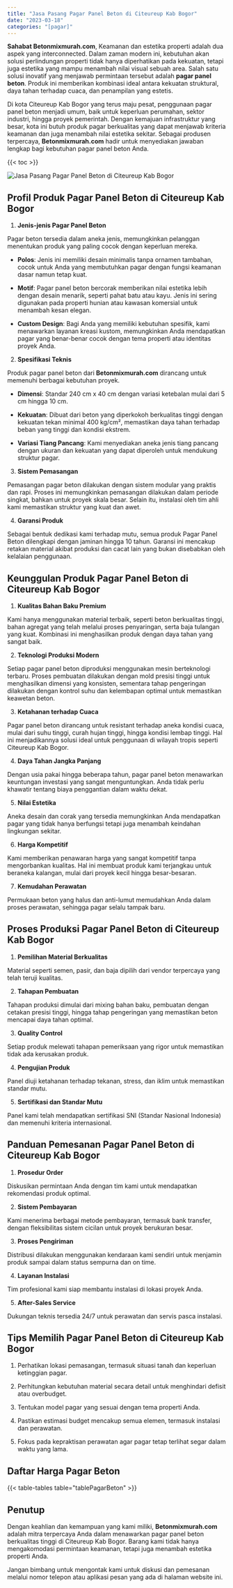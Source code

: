 ```yaml
---
title: "Jasa Pasang Pagar Panel Beton di Citeureup Kab Bogor"
date: "2023-03-18"
categories: "[pagar]"
---
```


**Sahabat Betonmixmurah.com**, Keamanan dan estetika properti adalah dua aspek yang interconnected. Dalam zaman modern ini, kebutuhan akan solusi perlindungan properti tidak hanya diperhatikan pada kekuatan, tetapi juga estetika yang mampu menambah nilai visual sebuah area. Salah satu solusi inovatif yang menjawab permintaan tersebut adalah **pagar panel beton**. Produk ini memberikan kombinasi ideal antara kekuatan struktural, daya tahan terhadap cuaca, dan penampilan yang estetis.  

Di kota Citeureup Kab Bogor yang terus maju pesat, penggunaan pagar panel beton menjadi umum, baik untuk keperluan perumahan, sektor industri, hingga proyek pemerintah. Dengan kemajuan infrastruktur yang besar, kota ini butuh produk pagar berkualitas yang dapat menjawab kriteria keamanan dan juga menambah nilai estetika sekitar. Sebagai produsen terpercaya, **Betonmixmurah.com** hadir untuk menyediakan jawaban lengkap bagi kebutuhan pagar panel beton Anda.

{{< toc >}}

![Jasa Pasang Pagar Panel Beton di Citeureup Kab Bogor](/images/pagar/pagar-beton-18.jpg)

## Profil Produk Pagar Panel Beton di Citeureup Kab Bogor

1. **Jenis-jenis Pagar Panel Beton**  

Pagar beton tersedia dalam aneka jenis, memungkinkan pelanggan menentukan produk yang paling cocok dengan keperluan mereka.  

- **Polos**: Jenis ini memiliki desain minimalis tanpa ornamen tambahan, cocok untuk Anda yang membutuhkan pagar dengan fungsi keamanan dasar namun tetap kuat.  

- **Motif**: Pagar panel beton bercorak memberikan nilai estetika lebih dengan desain menarik, seperti pahat batu atau kayu. Jenis ini sering digunakan pada properti hunian atau kawasan komersial untuk menambah kesan elegan.  

- **Custom Design**: Bagi Anda yang memiliki kebutuhan spesifik, kami menawarkan layanan kreasi kustom, memungkinkan Anda mendapatkan pagar yang benar-benar cocok dengan tema properti atau identitas proyek Anda.  

2. **Spesifikasi Teknis**  

Produk pagar panel beton dari **Betonmixmurah.com** dirancang untuk memenuhi berbagai kebutuhan proyek.  

- **Dimensi**: Standar 240 cm x 40 cm dengan variasi ketebalan mulai dari 5 cm hingga 10 cm.  

- **Kekuatan**: Dibuat dari beton yang diperkokoh berkualitas tinggi dengan kekuatan tekan minimal 400 kg/cm², memastikan daya tahan terhadap beban yang tinggi dan kondisi ekstrem.  

- **Variasi Tiang Pancang**: Kami menyediakan aneka jenis tiang pancang dengan ukuran dan kekuatan yang dapat diperoleh untuk mendukung struktur pagar.  

3. **Sistem Pemasangan**  

Pemasangan pagar beton dilakukan dengan sistem modular yang praktis dan rapi. Proses ini memungkinkan pemasangan dilakukan dalam periode singkat, bahkan untuk proyek skala besar. Selain itu, instalasi oleh tim ahli kami memastikan struktur yang kuat dan awet.  

4. **Garansi Produk**  

Sebagai bentuk dedikasi kami terhadap mutu, semua produk Pagar Panel Beton dilengkapi dengan jaminan hingga 10 tahun. Garansi ini mencakup retakan material akibat produksi dan cacat lain yang bukan disebabkan oleh kelalaian penggunaan.

## Keunggulan Produk Pagar Panel Beton di Citeureup Kab Bogor 

1. **Kualitas Bahan Baku Premium**  

Kami hanya menggunakan material terbaik, seperti beton berkualitas tinggi, bahan agregat yang telah melalui proses penyaringan, serta baja tulangan yang kuat. Kombinasi ini menghasilkan produk dengan daya tahan yang sangat baik.  

2. **Teknologi Produksi Modern**  

Setiap pagar panel beton diproduksi menggunakan mesin berteknologi terbaru. Proses pembuatan dilakukan dengan mold presisi tinggi untuk menghasilkan dimensi yang konsisten, sementara tahap pengeringan dilakukan dengan kontrol suhu dan kelembapan optimal untuk memastikan keawetan beton.  

3. **Ketahanan terhadap Cuaca**  

Pagar panel beton dirancang untuk resistant terhadap aneka kondisi cuaca, mulai dari suhu tinggi, curah hujan tinggi, hingga kondisi lembap tinggi. Hal ini menjadikannya solusi ideal untuk penggunaan di wilayah tropis seperti Citeureup Kab Bogor.  

4. **Daya Tahan Jangka Panjang**  

Dengan usia pakai hingga beberapa tahun, pagar panel beton menawarkan keuntungan investasi yang sangat menguntungkan. Anda tidak perlu khawatir tentang biaya penggantian dalam waktu dekat.  

5. **Nilai Estetika**  

Aneka desain dan corak yang tersedia memungkinkan Anda mendapatkan pagar yang tidak hanya berfungsi tetapi juga menambah keindahan lingkungan sekitar.  

6. **Harga Kompetitif**  

Kami memberikan penawaran harga yang sangat kompetitif tanpa mengorbankan kualitas. Hal ini membuat produk kami terjangkau untuk beraneka kalangan, mulai dari proyek kecil hingga besar-besaran.  

7. **Kemudahan Perawatan**  

Permukaan beton yang halus dan anti-lumut memudahkan Anda dalam proses perawatan, sehingga pagar selalu tampak baru.

## Proses Produksi Pagar Panel Beton di Citeureup Kab Bogor

1. **Pemilihan Material Berkualitas**  

Material seperti semen, pasir, dan baja dipilih dari vendor terpercaya yang telah teruji kualitas.

2. **Tahapan Pembuatan**  

Tahapan produksi dimulai dari mixing bahan baku, pembuatan dengan cetakan presisi tinggi, hingga tahap pengeringan yang memastikan beton mencapai daya tahan optimal.

3. **Quality Control**  

Setiap produk melewati tahapan pemeriksaan yang rigor untuk memastikan tidak ada kerusakan produk.

4. **Pengujian Produk**  

Panel diuji ketahanan terhadap tekanan, stress, dan iklim untuk memastikan standar mutu.

5. **Sertifikasi dan Standar Mutu**  

Panel kami telah mendapatkan sertifikasi SNI (Standar Nasional Indonesia) dan memenuhi kriteria internasional.

## Panduan Pemesanan Pagar Panel Beton di Citeureup Kab Bogor

1. **Prosedur Order**  

Diskusikan permintaan Anda dengan tim kami untuk mendapatkan rekomendasi produk optimal.

2. **Sistem Pembayaran**  

Kami menerima berbagai metode pembayaran, termasuk bank transfer, dengan fleksibilitas sistem cicilan untuk proyek berukuran besar.

3. **Proses Pengiriman**  

Distribusi dilakukan menggunakan kendaraan kami sendiri untuk menjamin produk sampai dalam status sempurna dan on time.

4. **Layanan Instalasi**  

Tim profesional kami siap membantu instalasi di lokasi proyek Anda.

5. **After-Sales Service**  

Dukungan teknis tersedia 24/7 untuk perawatan dan servis pasca instalasi.

## Tips Memilih Pagar Panel Beton di Citeureup Kab Bogor

1. Perhatikan lokasi pemasangan, termasuk situasi tanah dan keperluan ketinggian pagar.  

2. Perhitungkan kebutuhan material secara detail untuk menghindari defisit atau overbudget.  

3. Tentukan model pagar yang sesuai dengan tema properti Anda.  

4. Pastikan estimasi budget mencakup semua elemen, termasuk instalasi dan perawatan.  

5. Fokus pada kepraktisan perawatan agar pagar tetap terlihat segar dalam waktu yang lama.

## Daftar Harga Pagar Beton

{{< table-tables table="tablePagarBeton" >}}

## Penutup

Dengan keahlian dan kemampuan yang kami miliki, **Betonmixmurah.com** adalah mitra terpercaya Anda dalam menawarkan pagar panel beton berkualitas tinggi di Citeureup Kab Bogor. Barang kami tidak hanya mengakomodasi permintaan keamanan, tetapi juga menambah estetika properti Anda.  

Jangan bimbang untuk mengontak kami untuk diskusi dan pemesanan melalui nomor telepon atau aplikasi pesan yang ada di halaman website ini.